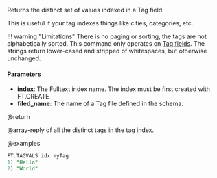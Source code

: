 Returns the distinct set of values indexed in a Tag field.

This is useful if your tag indexes things like cities, categories, etc.

!!! warning "Limitations"
    There is no paging or sorting, the tags are not alphabetically sorted.
    This command only operates on [Tag fields](/docs/stack/search/reference/tags).
    The strings return lower-cased and stripped of whitespaces, but otherwise unchanged.

#### Parameters

- **index**: The Fulltext index name. The index must be first created with FT.CREATE
- **filed_name**: The name of a Tag file defined in the schema.

@return

@array-reply of all the distinct tags in the tag index.

@examples

```sql
FT.TAGVALS idx myTag
1) "Hello"
2) "World"
```